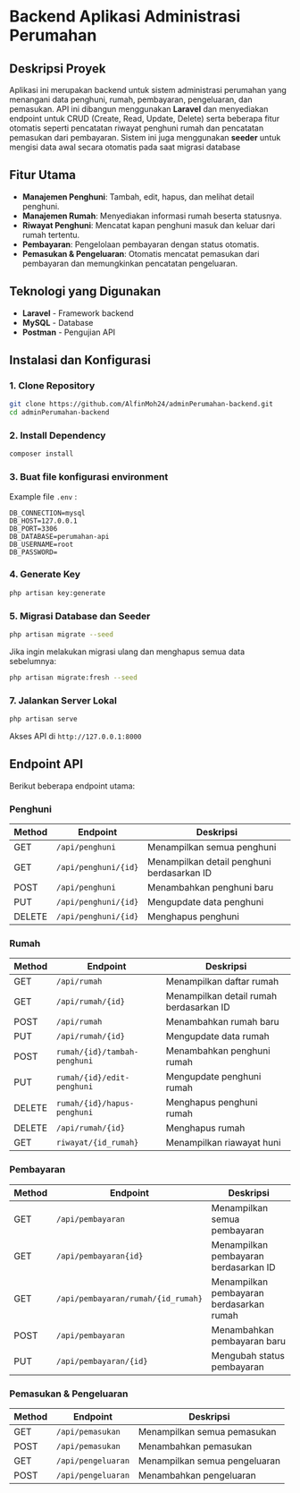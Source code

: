 # Backend Aplikasi Administrasi Perumahan

## Deskripsi Proyek
Aplikasi ini merupakan backend untuk sistem administrasi perumahan yang menangani data penghuni, rumah, pembayaran, pengeluaran, dan pemasukan. API ini dibangun menggunakan **Laravel** dan menyediakan endpoint untuk CRUD (Create, Read, Update, Delete) serta beberapa fitur otomatis seperti pencatatan riwayat penghuni rumah dan pencatatan pemasukan dari pembayaran. Sistem ini juga menggunakan **seeder** untuk mengisi data awal secara otomatis pada saat migrasi database

## Fitur Utama
- **Manajemen Penghuni**: Tambah, edit, hapus, dan melihat detail penghuni.
- **Manajemen Rumah**: Menyediakan informasi rumah beserta statusnya.
- **Riwayat Penghuni**: Mencatat kapan penghuni masuk dan keluar dari rumah tertentu.
- **Pembayaran**: Pengelolaan pembayaran dengan status otomatis.
- **Pemasukan & Pengeluaran**: Otomatis mencatat pemasukan dari pembayaran dan memungkinkan pencatatan pengeluaran.

## Teknologi yang Digunakan
- **Laravel** - Framework backend
- **MySQL** - Database
- **Postman** - Pengujian API

## Instalasi dan Konfigurasi
### 1. Clone Repository
```bash
git clone https://github.com/AlfinMoh24/adminPerumahan-backend.git
cd adminPerumahan-backend
```
### 2. Install Dependency
```bash
composer install
```
### 3. Buat file konfigurasi environment

Example file `.env` :
```env
DB_CONNECTION=mysql
DB_HOST=127.0.0.1
DB_PORT=3306
DB_DATABASE=perumahan-api
DB_USERNAME=root
DB_PASSWORD=
```

### 4. Generate Key
```bash
php artisan key:generate
```
### 5. Migrasi Database dan Seeder
```bash
php artisan migrate --seed
```
Jika ingin melakukan migrasi ulang dan menghapus semua data sebelumnya:
```bash
php artisan migrate:fresh --seed
```

### 7. Jalankan Server Lokal
```bash
php artisan serve
```
Akses API di `http://127.0.0.1:8000`

## Endpoint API
Berikut beberapa endpoint utama:

### Penghuni
| Method | Endpoint | Deskripsi |
|--------|-------------|-------------|
| GET | `/api/penghuni` | Menampilkan semua penghuni |
| GET | `/api/penghuni/{id}` | Menampilkan detail penghuni berdasarkan ID |
| POST | `/api/penghuni` | Menambahkan penghuni baru |
| PUT | `/api/penghuni/{id}` | Mengupdate data penghuni |
| DELETE | `/api/penghuni/{id}` | Menghapus penghuni |

### Rumah
| Method | Endpoint | Deskripsi |
|--------|-------------|-------------|
| GET | `/api/rumah` | Menampilkan daftar rumah |
| GET | `/api/rumah/{id}` | Menampilkan detail rumah berdasarkan ID |
| POST | `/api/rumah` | Menambahkan rumah baru |
| PUT | `/api/rumah/{id}` | Mengupdate data rumah |
| POST | `rumah/{id}/tambah-penghuni` | Menambahkan penghuni rumah |
| PUT | `rumah/{id}/edit-penghuni` | Mengupdate penghuni rumah |
| DELETE | `rumah/{id}/hapus-penghuni` | Menghapus penghuni rumah |
| DELETE | `/api/rumah/{id}` | Menghapus rumah |
| GET | `riwayat/{id_rumah}` | Menampilkan riawayat huni |

### Pembayaran
| Method | Endpoint | Deskripsi |
|--------|-------------|-------------|
| GET | `/api/pembayaran` | Menampilkan semua pembayaran |
| GET | `/api/pembayaran{id}` | Menampilkan pembayaran berdasarkan ID |
| GET | `/api/pembayaran/rumah/{id_rumah}` | Menampilkan pembayaran berdasarkan rumah |
| POST | `/api/pembayaran` | Menambahkan pembayaran baru |
| PUT | `/api/pembayaran/{id}` | Mengubah status pembayaran |

### Pemasukan & Pengeluaran
| Method | Endpoint | Deskripsi |
|--------|-------------|-------------|
| GET | `/api/pemasukan` | Menampilkan semua pemasukan |
| POST | `/api/pemasukan` | Menambahkan pemasukan |
| GET | `/api/pengeluaran` | Menampilkan semua pengeluaran |
| POST | `/api/pengeluaran` | Menambahkan pengeluaran |
